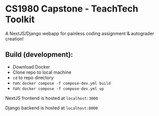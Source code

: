 # CS1980 Capstone - TeachTech Toolkit

A NextJS/Django webapp for painless coding assignment & autograder creation!

## Build (development):
- Download Docker
- Clone repo to local machine
- `cd` to repo directory
- run: `docker compose -f compose-dev.yml build`
- run: `docker compose -f compose-dev.yml up`

NextJS frontend is hosted at `localhost:3000`

Django backend is hosted at `localhost:8000`
